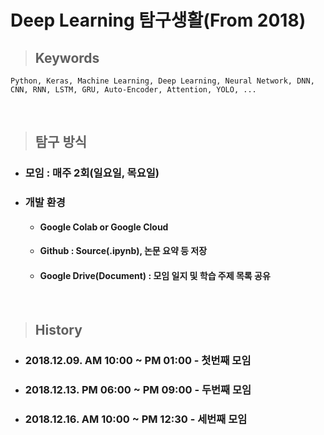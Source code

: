 __Deep Learning 탐구생활(From 2018)__
==================


> ## __Keywords__  
    Python, Keras, Machine Learning, Deep Learning, Neural Network, DNN, CNN, RNN, LSTM, GRU, Auto-Encoder, Attention, YOLO, ...
<br/>

> ## __탐구 방식__
* ### 모임 : 매주 2회(일요일, 목요일)
* ### 개발 환경
  - #### Google Colab or Google Cloud
  - #### Github : Source(.ipynb), 논문 요약 등 저장 
  - #### Google Drive(Document) : 모임 일지 및 학습 주제 목록 공유 
  
<br/>

> ## __History__
* ### 2018.12.09. AM 10:00 ~ PM 01:00 - 첫번째 모임
* ### 2018.12.13. PM 06:00 ~ PM 09:00 - 두번째 모임
* ### 2018.12.16. AM 10:00 ~ PM 12:30 - 세번째 모임
